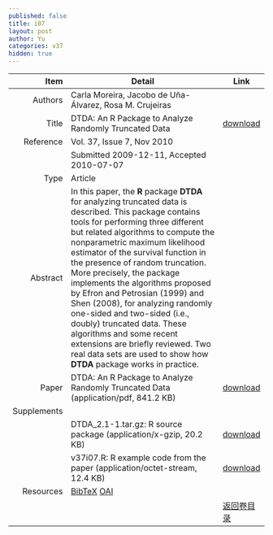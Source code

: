 ```yaml
---
published: false
title: i07
layout: post
author: Yu
categories: v37
hidden: true
---
```


| Item | Detail | Link |
|---:|---|---|
| Authors | Carla Moreira, Jacobo de Uña-Álvarez, Rosa M. Crujeiras| |
| Title |DTDA: An R Package to Analyze Randomly Truncated Data | [download](http://www.jstatsoft.org/v37/i07/paper) |
| Reference |Vol. 37, Issue 7, Nov 2010 | |
| | Submitted 2009-12-11, Accepted 2010-07-07| | 
| Type | Article| |
| Abstract | In this paper, the <b>R</b> package <b>DTDA</b> for analyzing truncated data is described.  This package contains tools for performing three different but related algorithms to compute the nonparametric maximum likelihood estimator of the survival function in the presence of random truncation.  More precisely, the package implements the algorithms proposed by Efron and Petrosian (1999) and Shen (2008), for analyzing randomly one-sided and two-sided (i.e., doubly) truncated data. These algorithms and some recent extensions are briefly reviewed.  Two real data sets are used to show how <b>DTDA</b> package works in practice.| |
| Paper | DTDA: An R Package to Analyze Randomly Truncated Data  (application/pdf, 841.2 KB)| [download](http://www.jstatsoft.org/v37/i07/paper) |
| Supplements | | |
| |DTDA_2.1-1.tar.gz: R source package  (application/x-gzip, 20.2 KB)|  [download](http://www.jstatsoft.org/v37/i07/supp/1) |
| |v37i07.R: R example code from the paper  (application/octet-stream, 12.4 KB)|  [download](http://www.jstatsoft.org/v37/i07/supp/2) |
| Resources | [BibTeX](http://www.jstatsoft.org/v37/i07/bibtex) [OAI](http://www.jstatsoft.org/oai?verb=GetRecord&identifier=oai.jstatsoft/v37/i07&prefix=oai_dc)| |
| |  | [返回卷目录]({{site.baseurl}}/volume/v37.html) |